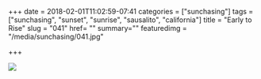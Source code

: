 +++
date = 2018-02-01T11:02:59-07:41
categories = ["sunchasing"]
tags = ["sunchasing", "sunset", "sunrise", "sausalito", "california"]
title = "Early to Rise"
slug = "041"
href= ""
summary=""
featuredimg = "/media/sunchasing/041.jpg"

+++

<img src="/media/sunchasing/041.jpg" />